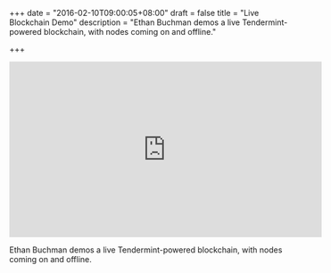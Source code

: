 +++
date = "2016-02-10T09:00:05+08:00"
draft = false
title = "Live Blockchain Demo"
description = "Ethan Buchman demos a live Tendermint-powered blockchain, with nodes coming on and offline."

+++

<iframe class="iframe-video" width="560" height="315" src="https://www.youtube.com/embed/9krAQzN6tbc&start=1952" frameborder="0" allowfullscreen></iframe>

<p>Ethan Buchman demos a live Tendermint-powered blockchain, with nodes coming on and offline.</p>

